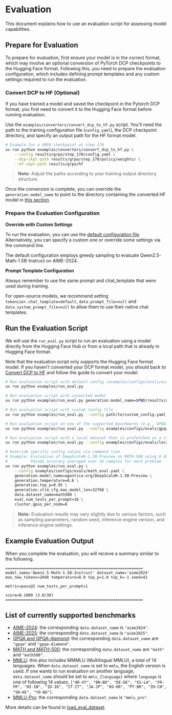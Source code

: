 # Evaluation

This document explains how to use an evaluation script for assessing model capabilities.

## Prepare for Evaluation

To prepare for evaluation, first ensure your model is in the correct format, which may involve an optional conversion of PyTorch DCP checkpoints to the Hugging Face format. Following this, you need to prepare the evaluation configuration, which includes defining prompt templates and any custom settings required to run the evaluation.

### Convert DCP to HF (Optional)
If you have trained a model and saved the checkpoint in the Pytorch DCP format, you first need to convert it to the Hugging Face format before running evaluation.

Use the `examples/converters/convert_dcp_to_hf.py` script. You'll need the path to the training configuration file (`config.yaml`), the DCP checkpoint directory, and specify an output path for the HF format model.

```sh
# Example for a GRPO checkpoint at step 170
uv run python examples/converters/convert_dcp_to_hf.py \
    --config results/grpo/step_170/config.yaml \
    --dcp-ckpt-path results/grpo/step_170/policy/weights/ \
    --hf-ckpt-path results/grpo/hf
```
> **Note:** Adjust the paths according to your training output directory structure.

Once the conversion is complete, you can override the `generation.model_name` to point to the directory containing the converted HF model in [this section](#run-the-evaluation-script).

### Prepare the Evaluation Configuration
**Override with Custom Settings**

To run the evaluation, you can use the [default configuration file](../../examples/configs/evals/eval.yaml). Alternatively, you can specify a custom one or override some settings via the command line.

The default configuration employs greedy sampling to evaluate Qwen2.5-Math-1.5B-Instruct on AIME-2024.

**Prompt Template Configuration**

Always remember to use the same prompt and chat_template that were used during training.

For open-source models, we recommend setting `tokenizer.chat_template=default`, `data.prompt_file=null` and `data.system_prompt_file=null` to allow them to use their native chat templates.

## Run the Evaluation Script

We will use the `run_eval.py` script to run an evaluation using a model directly from the Hugging Face Hub or from a local path that is already in Hugging Face format.

Note that the evaluation script only supports the Hugging Face format model. If you haven't converted your DCP format model, you should back to [Convert DCP to HF](#convert-dcp-to-hf-optional) and follow the guide to convert your model.

```sh
# Run evaluation script with default config (examples/configs/evals/eval.yaml)
uv run python examples/run_eval.py

# Run evaluation script with converted model
uv run python examples/run_eval.py generation.model_name=$PWD/results/grpo/hf

# Run evaluation script with custom config file
uv run python examples/run_eval.py --config path/to/custom_config.yaml

# Run evaluation script on one of the supported benchmarks (e.g., GPQA)
uv run python examples/run_eval.py --config examples/configs/evals/gpqa_eval.yaml

# Run evaluation script with a local dataset that is prefetched as a csv file.
uv run python examples/run_eval.py --config examples/configs/evals/local_eval.yaml

# Override specific config values via command line
# Example: Evaluation of DeepScaleR-1.5B-Preview on MATH-500 using 8 GPUs
#          Pass@1 accuracy averaged over 16 samples for each problem
uv run python examples/run_eval.py \
    --config examples/configs/evals/math_eval.yaml \
    generation.model_name=agentica-org/DeepScaleR-1.5B-Preview \
    generation.temperature=0.6 \
    generation.top_p=0.95 \
    generation.vllm_cfg.max_model_len=32768 \
    data.dataset_name=math500 \
    eval.num_tests_per_prompt=16 \
    cluster.gpus_per_node=8
```
> **Note:** Evaluation results may vary slightly due to various factors, such as sampling parameters, random seed, inference engine version, and inference engine settings.

## Example Evaluation Output

When you complete the evaluation, you will receive a summary similar to the following.

```
============================================================
model_name='Qwen2.5-Math-1.5B-Instruct' dataset_name='aime2024'
max_new_tokens=2048 temperature=0.0 top_p=1.0 top_k=-1 seed=42

metric=pass@1 num_tests_per_prompt=1

score=0.1000 (3.0/30)
============================================================
```

## List of currently supported benchmarks

- [AIME-2024](../../nemo_rl/data/eval_datasets/aime2024.py): the corresponding `data.dataset_name` is `"aime2024"`.
- [AIME-2025](../../nemo_rl/data/eval_datasets/aime2025.py): the corresponding `data.dataset_name` is `"aime2025"`.
- [GPQA and GPQA-diamond](../../nemo_rl/data/eval_datasets/gpqa.py): the corresponding `data.dataset_name` are `"gpqa"` and `"gpqa-diamond"`.
- [MATH and MATH-500](../../nemo_rl/data/eval_datasets/math.py): the corresponding `data.dataset_name` are `"math"` and `"math500"`.
- [MMLU](../../nemo_rl/data/eval_datasets/mmlu.py): this also includes MMMLU (Multilingual MMLU), a total of 14 languages. When `data.dataset_name` is set to `mmlu`, the English version is used. If one wants to run evaluation on another language, `data.dataset_name` should be set to `mmlu_{language}` where `language` is one of following 14 values, `["AR-XY", "BN-BD", "DE-DE", "ES-LA", "FR-FR", "HI-IN", "ID-ID", "IT-IT", "JA-JP", "KO-KR", "PT-BR", "ZH-CN", "SW-KE", "YO-NG"]`.
- [MMLU-Pro](../../nemo_rl/data/eval_datasets/mmlu_pro.py): the corresponding `data.dataset_name` is `"mmlu_pro"`.

More details can be found in [load_eval_dataset](../../nemo_rl/data/eval_datasets/__init__.py).

